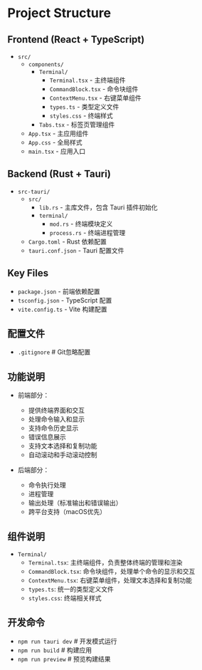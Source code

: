 # Project Structure

## Frontend (React + TypeScript)
- `src/`
  - `components/`
    - `Terminal/`
      - `Terminal.tsx` - 主终端组件
      - `CommandBlock.tsx` - 命令块组件
      - `ContextMenu.tsx` - 右键菜单组件
      - `types.ts` - 类型定义文件
      - `styles.css` - 终端样式
    - `Tabs.tsx` - 标签页管理组件
  - `App.tsx` - 主应用组件
  - `App.css` - 全局样式
  - `main.tsx` - 应用入口

## Backend (Rust + Tauri)
- `src-tauri/`
  - `src/`
    - `lib.rs` - 主库文件，包含 Tauri 插件初始化
    - `terminal/`
      - `mod.rs` - 终端模块定义
      - `process.rs` - 终端进程管理
  - `Cargo.toml` - Rust 依赖配置
  - `tauri.conf.json` - Tauri 配置文件

## Key Files
- `package.json` - 前端依赖配置
- `tsconfig.json` - TypeScript 配置
- `vite.config.ts` - Vite 构建配置

## 配置文件
- `.gitignore`            # Git忽略配置

## 功能说明
- 前端部分：
  - 提供终端界面和交互
  - 处理命令输入和显示
  - 支持命令历史显示
  - 错误信息展示
  - 支持文本选择和复制功能
  - 自动滚动和手动滚动控制

- 后端部分：
  - 命令执行处理
  - 进程管理
  - 输出处理（标准输出和错误输出）
  - 跨平台支持（macOS优先）

## 组件说明
- `Terminal/`
  - `Terminal.tsx`: 主终端组件，负责整体终端的管理和渲染
  - `CommandBlock.tsx`: 命令块组件，处理单个命令的显示和交互
  - `ContextMenu.tsx`: 右键菜单组件，处理文本选择和复制功能
  - `types.ts`: 统一的类型定义文件
  - `styles.css`: 终端相关样式

## 开发命令
- `npm run tauri dev`    # 开发模式运行
- `npm run build`        # 构建应用
- `npm run preview`      # 预览构建结果 